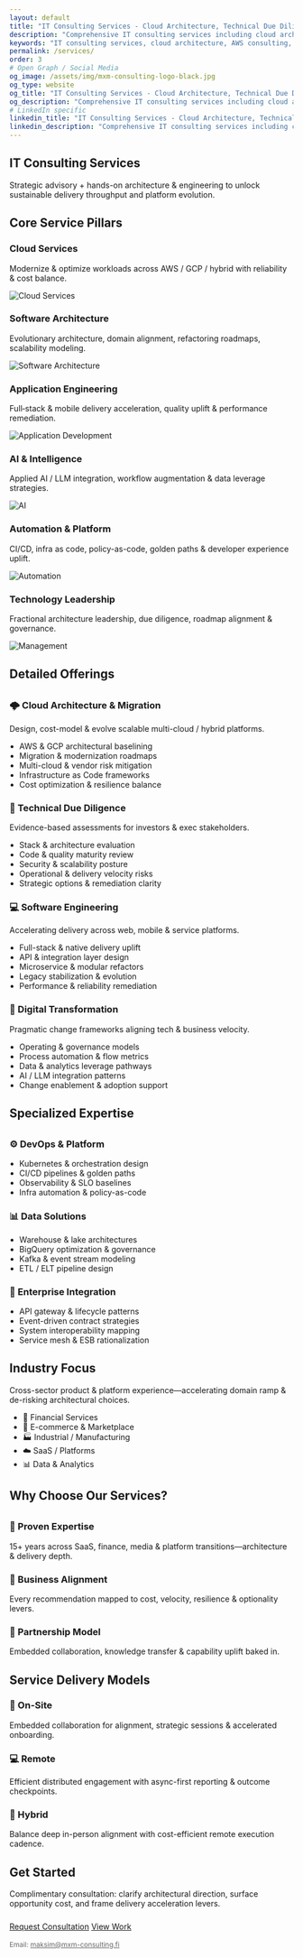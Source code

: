```yaml
---
layout: default
title: "IT Consulting Services - Cloud Architecture, Technical Due Diligence & More"
description: "Comprehensive IT consulting services including cloud architecture, AWS & Google Cloud migration, technical due diligence, software development, and digital transformation solutions."
keywords: "IT consulting services, cloud architecture, AWS consulting, Google Cloud migration, technical due diligence, software development, digital transformation, microservices"
permalink: /services/
order: 3
# Open Graph / Social Media
og_image: /assets/img/mxm-consulting-logo-black.jpg
og_type: website
og_title: "IT Consulting Services - Cloud Architecture, Technical Due Diligence & More"
og_description: "Comprehensive IT consulting services including cloud architecture, AWS & Google Cloud migration, technical due diligence, software development, and digital transformation solutions."
# LinkedIn specific
linkedin_title: "IT Consulting Services - Cloud Architecture, Technical Due Diligence & More"
linkedin_description: "Comprehensive IT consulting services including cloud architecture, AWS & Google Cloud migration, technical due diligence, software development, and digital transformation solutions."
---
```


<section class="page-hero minimal" aria-labelledby="services-heading">
  <div class="mxm-container">
    <h1 id="services-heading">IT Consulting Services</h1>
    <p class="lead">Strategic advisory + hands-on architecture & engineering to unlock sustainable delivery throughput and platform evolution.</p>
  </div>
</section>

<section class="section" aria-labelledby="core-services-heading">
  <div class="mxm-container">
    <h2 id="core-services-heading">Core Service Pillars</h2>
  <div class="mxm-grid cols-3 tight services-grid centered-rows mt-3">
  <div class="mxm-card"><h3>Cloud Services</h3><p>Modernize & optimize workloads across AWS / GCP / hybrid with reliability & cost balance.</p><img src="/assets/img/cloud.png" alt="Cloud Services" /></div>
  <div class="mxm-card"><h3>Software Architecture</h3><p>Evolutionary architecture, domain alignment, refactoring roadmaps, scalability modeling.</p><img src="/assets/img/architecture.png" alt="Software Architecture" /></div>
  <div class="mxm-card"><h3>Application Engineering</h3><p>Full‑stack & mobile delivery acceleration, quality uplift & performance remediation.</p><img src="/assets/img/app.png" alt="Application Development" /></div>
  <div class="mxm-card"><h3>AI & Intelligence</h3><p>Applied AI / LLM integration, workflow augmentation & data leverage strategies.</p><img src="/assets/img/ai.png" alt="AI" /></div>
  <div class="mxm-card"><h3>Automation & Platform</h3><p>CI/CD, infra as code, policy-as-code, golden paths & developer experience uplift.</p><img src="/assets/img/automation.png" alt="Automation" /></div>
  <div class="mxm-card"><h3>Technology Leadership</h3><p>Fractional architecture leadership, due diligence, roadmap alignment & governance.</p><img src="/assets/img/management.png" alt="Management" /></div>
    </div>
  </div>
</section>

<section class="section alt" aria-labelledby="detailed-heading">
  <div class="mxm-container">
    <h2 id="detailed-heading">Detailed Offerings</h2>
    <div class="feature-grid" style="margin-top:2rem;">
      <div class="feature-card">
        <h3>🌩️ Cloud Architecture & Migration</h3>
        <p>Design, cost-model & evolve scalable multi-cloud / hybrid platforms.</p>
        <ul style="margin:.85rem 0 0;padding-left:1.1rem;">
          <li>AWS & GCP architectural baselining</li>
          <li>Migration & modernization roadmaps</li>
          <li>Multi-cloud & vendor risk mitigation</li>
          <li>Infrastructure as Code frameworks</li>
          <li>Cost optimization & resilience balance</li>
        </ul>
      </div>
      <div class="feature-card">
        <h3>🧪 Technical Due Diligence</h3>
        <p>Evidence-based assessments for investors & exec stakeholders.</p>
        <ul style="margin:.85rem 0 0;padding-left:1.1rem;">
          <li>Stack & architecture evaluation</li>
          <li>Code & quality maturity review</li>
          <li>Security & scalability posture</li>
          <li>Operational & delivery velocity risks</li>
          <li>Strategic options & remediation clarity</li>
        </ul>
      </div>
      <div class="feature-card">
        <h3>💻 Software Engineering</h3>
        <p>Accelerating delivery across web, mobile & service platforms.</p>
        <ul style="margin:.85rem 0 0;padding-left:1.1rem;">
          <li>Full-stack & native delivery uplift</li>
          <li>API & integration layer design</li>
          <li>Microservice & modular refactors</li>
          <li>Legacy stabilization & evolution</li>
          <li>Performance & reliability remediation</li>
        </ul>
      </div>
      <div class="feature-card">
        <h3>🔄 Digital Transformation</h3>
        <p>Pragmatic change frameworks aligning tech & business velocity.</p>
        <ul style="margin:.85rem 0 0;padding-left:1.1rem;">
          <li>Operating & governance models</li>
          <li>Process automation & flow metrics</li>
          <li>Data & analytics leverage pathways</li>
          <li>AI / LLM integration patterns</li>
          <li>Change enablement & adoption support</li>
        </ul>
      </div>
    </div>
  </div>
</section>

<section class="section" aria-labelledby="specialized-heading">
  <div class="mxm-container">
    <h2 id="specialized-heading">Specialized Expertise</h2>
    <div class="feature-grid" style="margin-top:2rem;">
      <div class="feature-card">
        <h3>⚙️ DevOps & Platform</h3>
        <ul style="margin:.55rem 0 0;padding-left:1.1rem;">
          <li>Kubernetes & orchestration design</li>
          <li>CI/CD pipelines & golden paths</li>
          <li>Observability & SLO baselines</li>
          <li>Infra automation & policy-as-code</li>
        </ul>
      </div>
      <div class="feature-card">
        <h3>📊 Data Solutions</h3>
        <ul style="margin:.55rem 0 0;padding-left:1.1rem;">
          <li>Warehouse & lake architectures</li>
          <li>BigQuery optimization & governance</li>
          <li>Kafka & event stream modeling</li>
          <li>ETL / ELT pipeline design</li>
        </ul>
      </div>
      <div class="feature-card">
        <h3>🔗 Enterprise Integration</h3>
        <ul style="margin:.55rem 0 0;padding-left:1.1rem;">
          <li>API gateway & lifecycle patterns</li>
          <li>Event-driven contract strategies</li>
          <li>System interoperability mapping</li>
          <li>Service mesh & ESB rationalization</li>
        </ul>
      </div>
    </div>
  </div>
</section>

<section class="section alt" aria-labelledby="industry-heading">
  <div class="mxm-container">
    <h2 id="industry-heading">Industry Focus</h2>
    <p>Cross-sector product & platform experience—accelerating domain ramp & de-risking architectural choices.</p>
    <ul class="tag-pills" aria-label="Industry domains">
      <li>🏦 Financial Services</li>
      <li>🛒 E-commerce & Marketplace</li>
      <li>🏭 Industrial / Manufacturing</li>
      <li>☁️ SaaS / Platforms</li>
      <li>📊 Data & Analytics</li>
    </ul>
  </div>
</section>

<section class="section" aria-labelledby="why-heading">
  <div class="mxm-container">
    <h2 id="why-heading">Why Choose Our Services?</h2>
    <div class="feature-grid" style="margin-top:2rem;">
      <div class="feature-card"><h3>🏅 Proven Expertise</h3><p>15+ years across SaaS, finance, media & platform transitions—architecture & delivery depth.</p></div>
      <div class="feature-card"><h3>🎯 Business Alignment</h3><p>Every recommendation mapped to cost, velocity, resilience & optionality levers.</p></div>
      <div class="feature-card"><h3>🤝 Partnership Model</h3><p>Embedded collaboration, knowledge transfer & capability uplift baked in.</p></div>
    </div>
  </div>
</section>

<section class="section alt" aria-labelledby="delivery-heading">
  <div class="mxm-container">
    <h2 id="delivery-heading">Service Delivery Models</h2>
  <div class="mxm-grid cols-3 centered-rows mt-3">
      <div class="mxm-card"><h3>🏢 On-Site</h3><p>Embedded collaboration for alignment, strategic sessions & accelerated onboarding.</p></div>
      <div class="mxm-card"><h3>💻 Remote</h3><p>Efficient distributed engagement with async-first reporting & outcome checkpoints.</p></div>
      <div class="mxm-card"><h3>🔄 Hybrid</h3><p>Balance deep in-person alignment with cost-efficient remote execution cadence.</p></div>
    </div>
  </div>
</section>

<section class="section gradient-dark" aria-labelledby="services-cta-heading">
  <div class="mxm-container">
    <h2 id="services-cta-heading">Get Started</h2>
    <p style="max-width:760px;">Complimentary consultation: clarify architectural direction, surface opportunity cost, and frame delivery acceleration levers.</p>
    <div class="hero-cta" style="margin-top:1.5rem;">
      <a href="/#contact" class="btn accent">Request Consultation</a>
      <a href="/portfolio/" class="btn outline">View Work</a>
    </div>
    <p style="margin-top:1rem;font-size:.75rem;opacity:.65;">Email: <a style="color:inherit;" href="mailto:maksim@mxm-consulting.fi">maksim@mxm-consulting.fi</a></p>
  </div>
</section>
